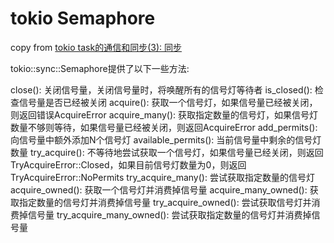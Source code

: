 # tokio Semaphore

copy from [tokio task的通信和同步(3): 同步](https://rust-book.junmajinlong.com/ch100/06_task_state_sync.html)

>>>
tokio::sync::Semaphore提供了以下一些方法:

close(): 关闭信号量，关闭信号量时，将唤醒所有的信号灯等待者
is_closed(): 检查信号量是否已经被关闭
acquire(): 获取一个信号灯，如果信号量已经被关闭，则返回错误AcquireError
acquire_many(): 获取指定数量的信号灯，如果信号灯数量不够则等待，如果信号量已经被关闭，则返回AcquireError
add_permits(): 向信号量中额外添加N个信号灯
available_permits(): 当前信号量中剩余的信号灯数量
try_acquire(): 不等待地尝试获取一个信号灯，如果信号量已经关闭，则返回TryAcquireError::Closed，如果目前信号灯数量为0，则返回TryAcquireError::NoPermits
try_acquire_many(): 尝试获取指定数量的信号灯
acquire_owned(): 获取一个信号灯并消费掉信号量
acquire_many_owned(): 获取指定数量的信号灯并消费掉信号量
try_acquire_owned(): 尝试获取信号灯并消费掉信号量
try_acquire_many_owned(): 尝试获取指定数量的信号灯并消费掉信号量
